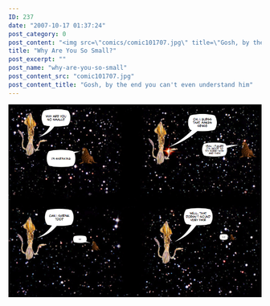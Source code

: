 ```yaml
---
ID: 237
date: "2007-10-17 01:37:24"
post_category: 0
post_content: "<img src=\"comics/comic101707.jpg\" title=\"Gosh, by the end you can't even understand him\" />"
title: "Why Are You So Small?"
post_excerpt: ""
post_name: "why-are-you-so-small"
post_content_src: "comic101707.jpg"
post_content_title: "Gosh, by the end you can't even understand him"
---
```



[![Gosh, by the end you can't even understand him](/comics-hi-res/comic101707.jpg)](/comics-hi-res/comic101707.jpg)
